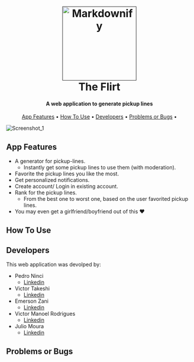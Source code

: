 
<h1 align="center">
  <br>
  <a href=""><img src="https://user-images.githubusercontent.com/69252953/206461059-c57d02cd-7df4-48b2-b606-6d889221dc6c.png" alt="Markdownify" width="200"></a>
  <br>
  The Flirt
  <br>
</h1>

<h4 align="center">A web application to generate pickup lines<a href="http://electron.atom.io" target="_blank"></a></h4>

<p align="center">
  <a href="#app-features">App Features</a> •
  <a href="#how-to-use">How To Use</a> •
  <a href="#developers">Developers</a> •
  <a href="#problems-or-bugs">Problems or Bugs</a> •
</p>

![Screenshot_1](https://user-images.githubusercontent.com/69252953/206580913-ae68c458-16d7-4b87-a035-4e072f5c6f7e.png)


## App Features

* A generator for pickup-lines. <br>
  - Instantly get some pickup lines to use them (with moderation).
* Favorite the pickup lines you like the most.
* Get personalized notifications.
* Create account/ Login in existing account.
* Rank for the pickup lines. <br>
  - From the best one to worst one, based on the user favorited pickup lines.
* You may even get a girlfriend/boyfriend out of this ❤️


## How To Use


## Developers

This web application was devolped by:

- Pedro Ninci
	- [Linkedin](https://www.linkedin.com/in/pedroninci/)
- Victor Takeshi
	- [Linkedin](https://www.linkedin.com/in/victor-fukumoto-37a145209/)
- Emerson Zani
	- [Linkedin](https://www.linkedin.com/in/emerson-zani-junior-34a833228/)
- Victor Manoel Rodrigues
	- [Linkedin](https://www.linkedin.com/in/victor-manoel-186592196/)
- Julio Moura
	- [Linkedin](https://www.linkedin.com/in/j%C3%BAlio-c%C3%A9sar-bello-moura-9972b71b9/)
	
## Problems or Bugs

